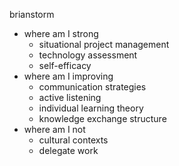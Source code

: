 brianstorm
* where am I strong
	* situational project management
	* technology assessment  
	* self-efficacy 
* where am I improving 
	* communication strategies 
	* active listening 
	* individual learning theory 
	* knowledge exchange structure 
* where am I not
	* cultural contexts
	* delegate work